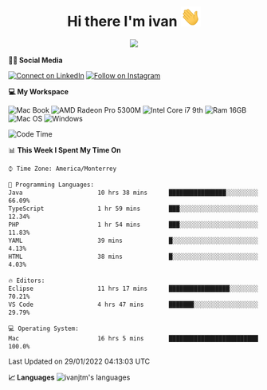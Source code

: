 <h1 align="center">Hi there I'm ivan <img src="https://raw.githubusercontent.com/ABSphreak/ABSphreak/master/gifs/Hi.gif" width="40px" /></h1>
<div align="center">
<img src="http://github-readme-streak-stats.herokuapp.com?user=ivanjtm&hide_border=true&background=00000000&border=FFFFFF00&sideNums=A8A8A8&sideLabels=A8A8A8&currStreakNum=FFC93C&dates=A8A8A8)](https://git.io/streak-stats"/>
</div>

**👦🏻 Social Media**

[![Connect on LinkedIn](https://img.shields.io/badge/LinkedIn-%230077B5.svg?&style=flat-square&logo=linkedin&logoColor=white)](https://www.linkedin.com/in/ivanjtm)
[![Follow on Instagram](https://img.shields.io/badge/Instagram-E4405F?style=flat-square&logo=instagram&logoColor=white)](https://www.instagram.com/ivanjtm)

**💻 My Workspace**

![Mac Book](https://img.shields.io/badge/Apple-MacBook_Pro_2019-999999?style=flat-square&logo=apple&logoColor=white)
![AMD Radeon Pro 5300M](https://img.shields.io/badge/AMD-Radeon_Pro_5300M-ED1C24?style=flat-square&logo=amd&logoColor=white)
![Intel Core i7 9th](https://img.shields.io/badge/Intel-Core_i7_9th-0071C5?style=flat-square&logo=intel&logoColor=white)
![Ram 16GB](https://img.shields.io/badge/RAM-16GB-230071C5?style=flat-square&logoColor=white)
![Mac OS](https://img.shields.io/badge/Mac%20OS-000000?style=flat-square&logo=apple&logoColor=white)
![Windows](https://img.shields.io/badge/Windows-0078D6?style=flat-square&logo=windows&logoColor=white)


<!--START_SECTION:waka-->
![Code Time](http://img.shields.io/badge/Code%20Time-577%20hrs%2055%20mins-blue)

📊 **This Week I Spent My Time On** 

```text
⌚︎ Time Zone: America/Monterrey

💬 Programming Languages: 
Java                     10 hrs 38 mins      ████████████████░░░░░░░░░   66.09% 
TypeScript               1 hr 59 mins        ███░░░░░░░░░░░░░░░░░░░░░░   12.34% 
PHP                      1 hr 54 mins        ███░░░░░░░░░░░░░░░░░░░░░░   11.83% 
YAML                     39 mins             █░░░░░░░░░░░░░░░░░░░░░░░░   4.13% 
HTML                     38 mins             █░░░░░░░░░░░░░░░░░░░░░░░░   4.03%

🔥 Editors: 
Eclipse                  11 hrs 17 mins      █████████████████░░░░░░░░   70.21% 
VS Code                  4 hrs 47 mins       ███████░░░░░░░░░░░░░░░░░░   29.79%

💻 Operating System: 
Mac                      16 hrs 5 mins       █████████████████████████   100.0%

```


 Last Updated on 29/01/2022 04:13:03 UTC
<!--END_SECTION:waka-->
**📈 Languages**
 ![ivanjtm's languages](https://wakatime.com/share/@ivanjtm/a32f83c6-d0c9-49a4-a5ae-d0440b950377.svg)
